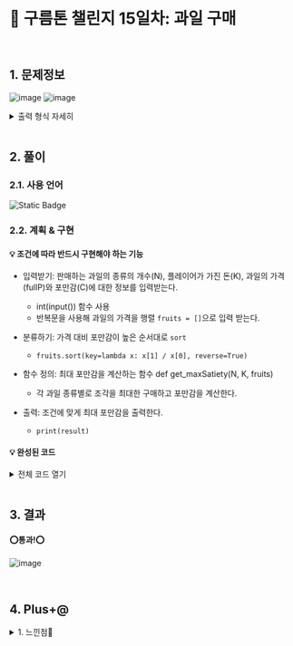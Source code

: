 # 🧩 구름톤 챌린지 15일차: 과일 구매

</br>

## 1. 문제정보
![image](https://github.com/hj4645/goormChallenge/assets/134211096/01c12803-d1e4-41b7-8677-4638007cf50d)
![image](https://github.com/hj4645/goormChallenge/assets/134211096/336f815f-6aed-4fd1-870b-1a887a0939e8)

  <details>
  <summary>출력 형식 자세히</summary>
  
![image](https://github.com/hj4645/goormChallenge/assets/134211096/0ef03c07-b5c8-407b-810f-1ccf4d9d6b7b)
  </details>
</br>

## 2. 풀이
### 2.1. 사용 언어
![Static Badge](https://img.shields.io/badge/python-%233776AB?style=for-the-badge&logo=python&logoColor=white)

### 2.2. 계획 & 구현
#### 💡 조건에 따라 반드시 구현해야 하는 기능

- 입력받기: 판매하는 과일의 종류의 개수(N), 플레이어가 가진 돈(K), 과일의 가격(fullP)와 포만감(C)에 대한 정보를 입력받는다.
  - int(input()) 함수 사용
  - 반복문을 사용해 과일의 가격을 행렬 `fruits = []`으로 입력 받는다.

- 분류하기: 가격 대비 포만감이 높은 순서대로 `sort`
  - `fruits.sort(key=lambda x: x[1] / x[0], reverse=True)`

- 함수 정의: 최대 포만감을 계산하는 함수 def get_maxSatiety(N, K, fruits)
  - 각 과일 종류별로 조각을 최대한 구매하고 포만감을 계산한다.
 
- 출력: 조건에 맞게 최대 포만감을 출력한다.
  - `print(result)`
  
#### 💡 완성된 코드

  <details>
  <summary>전체 코드 열기</summary>

```python
# 판매하는 과일의 종류의 개수 N, 플레이어가 가진 돈 K 입력 받기
N, K = map(int, input().split())

# 과일의 가격 fullP와 포만감 C를 N줄만큼 입력받기
fruits = []  # 과일 정보를 저장할 리스트
for _ in range(N):
    fullP, C = map(int, input().split())
    fruits.append((fullP, C))

# 가격 대비 포만감이 높은 순서대로 sort
fruits.sort(key=lambda x: x[1] / x[0], reverse=True)

def get_maxSatiety(N, K, fruits):
    # 최대 포만감을 구하기 위한 변수 초기화
    satiety = 0
    
    # 각 과일 종류별로 조각을 최대한 구매
    while K > 0 and fruits:
        fullP, C = fruits.pop(0)
        # 각 과일 종류별로 조각당 포만감 계산 (정수로 변환)
        oneP = int(C/fullP)
        cur_K = K
        
        if K >= fullP:
            satiety += C # 포만감 추가
            K -= fullP  # 가진 돈에서 과일 가격 차감
        else:
            satiety += oneP * cur_K  # 포만감 추가
            K = 0  # 가진 돈을 다 썼으므로 종료

    return satiety

result = get_maxSatiety(N, K, fruits)
print(result)
```
  </details>

</br>

## 3. 결과

#### ⭕통과!⭕
![image](https://github.com/hj4645/goormChallenge/assets/134211096/c33ca97c-e214-402e-9e25-90e05ce8bb36)

</br>

## 4. Plus+@

<details>
  <summary>1. 느낀점💬</summary>
  
  - 지난번에 풀었던 그리디 알고리즘과 유사한 문제였지만, 각 과일 종류의 한 조각에 대한 포만감의 가성비가 가장 높은 과일을 기준으로 최대 포만감을 도출해야 했기에 좀 더 까다롭게 느껴졌다.
  - 처음에는 각 과일을 모두 조각내서 각 과일 종류별 조각당 포만감을 계산하려고 했으나, 과일마다 조각의 개수가 달라 로직 처리에 어려움이 있었다.
  - 이에 먼저 가격 대비 포만감이 높은 순서대로 과일 정보를 저장한 리스트를 sorting 하고, 포만감을 계산한 뒤 더 이상 과일 전체(1개)로 계산할 수 없을 때 조각당 포만감을 계산하도록 로직을 구성해 문제를 해결할 수 있었다.
</details>
